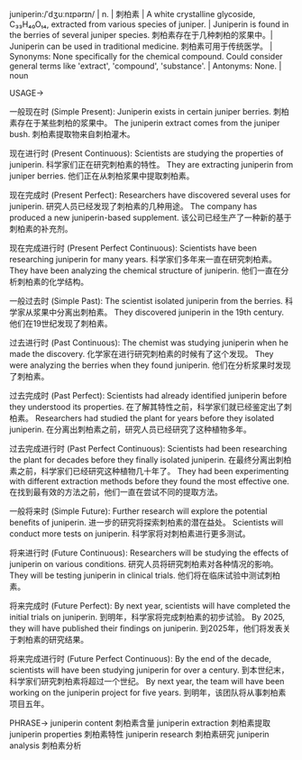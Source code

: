 juniperin:/ˈdʒuːnɪpərɪn/ | n. | 刺柏素 | A white crystalline glycoside, C₃₃H₄₀O₁₄, extracted from various species of juniper. |  Juniperin is found in the berries of several juniper species. 刺柏素存在于几种刺柏的浆果中。|  Juniperin can be used in traditional medicine. 刺柏素可用于传统医学。 |  Synonyms: None specifically for the chemical compound.  Could consider general terms like 'extract', 'compound', 'substance'. | Antonyms:  None. | noun

USAGE->

一般现在时 (Simple Present):
Juniperin exists in certain juniper berries. 刺柏素存在于某些刺柏的浆果中。
The juniperin extract comes from the juniper bush. 刺柏素提取物来自刺柏灌木。

现在进行时 (Present Continuous):
Scientists are studying the properties of juniperin. 科学家们正在研究刺柏素的特性。
They are extracting juniperin from juniper berries. 他们正在从刺柏浆果中提取刺柏素。

现在完成时 (Present Perfect):
Researchers have discovered several uses for juniperin. 研究人员已经发现了刺柏素的几种用途。
The company has produced a new juniperin-based supplement. 该公司已经生产了一种新的基于刺柏素的补充剂。

现在完成进行时 (Present Perfect Continuous):
Scientists have been researching juniperin for many years. 科学家们多年来一直在研究刺柏素。
They have been analyzing the chemical structure of juniperin. 他们一直在分析刺柏素的化学结构。

一般过去时 (Simple Past):
The scientist isolated juniperin from the berries. 科学家从浆果中分离出刺柏素。
They discovered juniperin in the 19th century. 他们在19世纪发现了刺柏素。


过去进行时 (Past Continuous):
The chemist was studying juniperin when he made the discovery.  化学家在进行研究刺柏素的时候有了这个发现。
They were analyzing the berries when they found juniperin. 他们在分析浆果时发现了刺柏素。

过去完成时 (Past Perfect):
Scientists had already identified juniperin before they understood its properties.  在了解其特性之前，科学家们就已经鉴定出了刺柏素。
Researchers had studied the plant for years before they isolated juniperin.  在分离出刺柏素之前，研究人员已经研究了这种植物多年。

过去完成进行时 (Past Perfect Continuous):
Scientists had been researching the plant for decades before they finally isolated juniperin. 在最终分离出刺柏素之前，科学家们已经研究这种植物几十年了。
They had been experimenting with different extraction methods before they found the most effective one. 在找到最有效的方法之前，他们一直在尝试不同的提取方法。


一般将来时 (Simple Future):
Further research will explore the potential benefits of juniperin.  进一步的研究将探索刺柏素的潜在益处。
Scientists will conduct more tests on juniperin. 科学家将对刺柏素进行更多测试。

将来进行时 (Future Continuous):
Researchers will be studying the effects of juniperin on various conditions. 研究人员将研究刺柏素对各种情况的影响。
They will be testing juniperin in clinical trials. 他们将在临床试验中测试刺柏素。

将来完成时 (Future Perfect):
By next year, scientists will have completed the initial trials on juniperin. 到明年，科学家将完成刺柏素的初步试验。
By 2025, they will have published their findings on juniperin. 到2025年，他们将发表关于刺柏素的研究结果。


将来完成进行时 (Future Perfect Continuous):
By the end of the decade, scientists will have been studying juniperin for over a century. 到本世纪末，科学家们研究刺柏素将超过一个世纪。
By next year, the team will have been working on the juniperin project for five years. 到明年，该团队将从事刺柏素项目五年。




PHRASE->
juniperin content  刺柏素含量
juniperin extraction 刺柏素提取
juniperin properties 刺柏素特性
juniperin research 刺柏素研究
juniperin analysis 刺柏素分析


